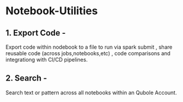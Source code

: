 # Notebook-Utilities

## 1. Export Code - 
Export code within nodebook to a file to run via spark submit , share reusable code (across jobs,notebooks,etc) , code comparisons and integrationg with CI/CD pipelines.

## 2. Search - 
Search text or pattern across all notebooks within an Qubole Account. 
